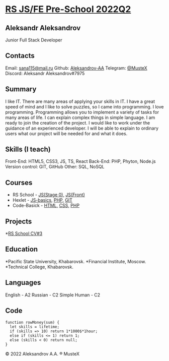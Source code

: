# [RS JS/FE Pre-School 2022Q2](https://aleksandrov-aa.github.io/rsschool-cv/ "CV#3") 


## Aleksandr Aleksandrov
Junior Full Stack Developer

## Contacts
Email: sana115@mail.ru
Github: [Aleksandrov-AA](https://github.com/Aleksandrov-AA/ "github")
Telegram: [@MusteX](https://t.me/mustex "telegram")
Discord: Aleksandr Aleksandrov#7975

## Summary
I like IT. There are many areas of applying your skills in IT. I have a great speed of mind and I like to solve puzzles, so I came into programming. I love programming. Programming allows you to implement a variety of tasks for many areas of life. I can explain complex things in simple language. I am ready to join the creation of the project. I would like to work under the guidance of an experienced developer. I will be able to explain to ordinary users what our project will be needed for and what it does.

## Skills (I teach)
Front-End: HTML5, CSS3, JS, TS, React
Back-End: PHP, Phyton, Node.js
Version control: GIT, GitHub
Other: SQL, NoSQL

## Courses
* RS School - [JS(Stage 0),](https://rs.school/js-stage0/ "JS(Stage 0") [JS(Front)](https://rs.school/js/ "JS(Front)")
* Hexlet - [JS-basics,](https://ru.hexlet.io/courses/js-basics "JS-basics") [PHP,](https://ru.hexlet.io/courses/php-basics "JS(PHP)") [GIT](https://ru.hexlet.io/courses/intro_to_git "JS(GIT)")
* Code-Basick - [HTML,](https://ru.code-basics.com/languages/html "HTML") [CSS,](https://ru.code-basics.com/languages/css "CSS") [PHP](https://ru.code-basics.com/languages/php "PHP")

## Projects
*[RS School CV#3](https://aleksandrov-aa.github.io/rsschool-cv/ "CV#3")

## Education
*Pacific State University, Khabarovsk.
*Financial Institute, Moscow.
*Technical College, Khabarovsk.

## Languages
English - A2
Russian - C2
Simple Human - C2

## Code
```
function rowMoney(sum) {              
  let skills = lifetime;
  if (skills => 10) return 1*1000$*1hour;
  else if (skills <= 1) return 1;
  else (skills < 0) return null;              
}
```

© 2022 Aleksandrov A.A. ® MusteX
